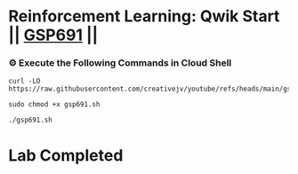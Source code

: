 # Reinforcement Learning: Qwik Start || [GSP691](https://www.cloudskillsboost.google/focuses/10285?parent=catalog) ||



### ⚙️ Execute the Following Commands in Cloud Shell

```
curl -LO https://raw.githubusercontent.com/creativejv/youtube/refs/heads/main/gsp691.sh

sudo chmod +x gsp691.sh

./gsp691.sh
```

# Lab Completed

